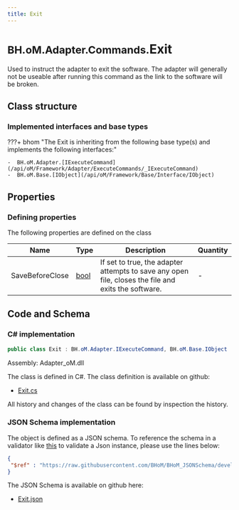 ```yaml
---
title: Exit
---
```


# <small>BH.oM.Adapter.Commands.</small>**Exit**

Used to instruct the adapter to exit the software. The adapter will generally not be useable after running this command as the link to the software will be broken.

## Class structure

### Implemented interfaces and base types

???+ bhom "The Exit is inheriting from the following base type(s) and implements the following interfaces:"

    -  BH.oM.Adapter.[IExecuteCommand](/api/oM/Framework/Adapter/ExecuteCommands/_IExecuteCommand)
    -  BH.oM.Base.[IObject](/api/oM/Framework/Base/Interface/IObject)


## Properties



### Defining properties

The following properties are defined on the class

| Name             | Type             | Description      | Quantity         |
|------------------|------------------|------------------|------------------|
| SaveBeforeClose | [bool](https://learn.microsoft.com/en-us/dotnet/api/System.Boolean?view=netstandard-2.0) | If set to true, the adapter attempts to save any open file, closes the file and exits the software. | - |


## Code and Schema

### C# implementation

``` C# title="C#"
public class Exit : BH.oM.Adapter.IExecuteCommand, BH.oM.Base.IObject
```

Assembly: Adapter_oM.dll

The class is defined in C#. The class definition is available on github:

- [Exit.cs](https://github.com/BHoM/BHoM_Adapter/blob/develop/Adapter_oM/ExecuteCommands\Exit.cs)

All history and changes of the class can be found by inspection the history.
### JSON Schema implementation

The object is defined as a JSON schema. To reference the schema in a validator like [this](https://www.jsonschemavalidator.net/) to validate a Json instance, please use the lines below:

``` json title="JSON Schema"
{
 "$ref" : "https://raw.githubusercontent.com/BHoM/BHoM_JSONSchema/develop/Adapter_oM/Commands/Exit.json"
}
```

The JSON Schema is available on github here:

- [Exit.json](https://github.com/BHoM/BHoM_JSONSchema/blob/develop/Adapter_oM/Commands/Exit.json)
